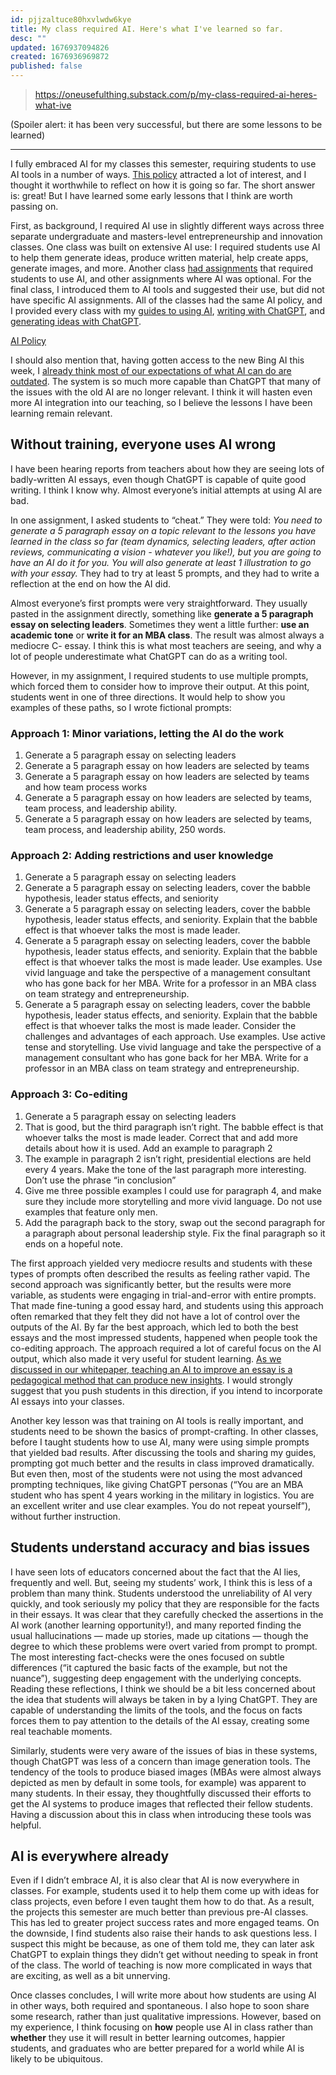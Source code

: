 ```yaml
---
id: pjjzaltuce80hxvlwdw6kye
title: My class required AI. Here's what I've learned so far.
desc: ""
updated: 1676937094826
created: 1676936969872
published: false
---
```


> https://oneusefulthing.substack.com/p/my-class-required-ai-heres-what-ive

(Spoiler alert: it has been very successful, but there are some lessons to be learned)

---

I fully embraced AI for my classes this semester, requiring students to use AI tools in a number of ways. [This policy](https://oneusefulthing.substack.com/p/all-my-classes-suddenly-became-ai) attracted a lot of interest, and I thought it worthwhile to reflect on how it is going so far. The short answer is: great! But I have learned some early lessons that I think are worth passing on.

First, as background, I required AI use in slightly different ways across three separate undergraduate and masters-level entrepreneurship and innovation classes. One class was built on extensive AI use: I required students use AI to help them generate ideas, produce written material, help create apps, generate images, and more. Another class [had assignments](https://oneusefulthing.substack.com/p/how-to-use-ai-to-teach-some-of-the) that required students to use AI, and other assignments where AI was optional. For the final class, I introduced them to AI tools and suggested their use, but did not have specific AI assignments. All of the classes had the same AI policy, and I provided every class with my [guides to using AI](https://oneusefulthing.substack.com/p/the-practical-guide-to-using-ai-to), [writing with ChatGPT](https://oneusefulthing.substack.com/p/how-to-use-chatgpt-to-boost-your), and [generating ideas with ChatGPT](https://oneusefulthing.substack.com/p/a-prosthesis-for-imagination-using).

[AI Policy](https://substackcdn.com/image/fetch/w_1456,c_limit,f_auto,q_auto:good,fl_progressive:steep/https%3A%2F%2Fsubstack-post-media.s3.amazonaws.com%2Fpublic%2Fimages%2F4af23b2c-9264-4469-80bc-d2795f908c6f_1001x644.png)

I should also mention that, having gotten access to the new Bing AI this week, I [already think most of our expectations of what AI can do are outdated](https://oneusefulthing.substack.com/p/i-hope-you-werent-getting-too-comfortable). The system is so much more capable than ChatGPT that many of the issues with the old AI are no longer relevant. I think it will hasten even more AI integration into our teaching, so I believe the lessons I have been learning remain relevant.

## Without training, everyone uses AI wrong

I have been hearing reports from teachers about how they are seeing lots of badly-written AI essays, even though ChatGPT is capable of quite good writing. I think I know why. Almost everyone’s initial attempts at using AI are bad.

In one assignment, I asked students to “cheat.” They were told: _You need to generate a 5 paragraph essay on a topic relevant to the lessons you have learned in the class so far (team dynamics, selecting leaders, after action reviews, communicating a vision - whatever you like!), but you are going to have an AI do it for you. You will also generate at least 1 illustration to go with your essay._ They had to try at least 5 prompts, and they had to write a reflection at the end on how the AI did.

Almost everyone’s first prompts were very straightforward. They usually pasted in the assignment directly, something like **generate a 5 paragraph essay on selecting leaders**. Sometimes they went a little further: **use an academic tone** or **write it for an MBA class**. The result was almost always a mediocre C- essay. I think this is what most teachers are seeing, and why a lot of people underestimate what ChatGPT can do as a writing tool.

However, in my assignment, I required students to use multiple prompts, which forced them to consider how to improve their output. At this point, students went in one of three directions. It would help to show you examples of these paths, so I wrote fictional prompts:

### Approach 1: Minor variations, letting the AI do the work

1. Generate a 5 paragraph essay on selecting leaders
2. Generate a 5 paragraph essay on how leaders are selected by teams
3. Generate a 5 paragraph essay on how leaders are selected by teams and how team process works
4. Generate a 5 paragraph essay on how leaders are selected by teams, team process, and leadership ability.
5. Generate a 5 paragraph essay on how leaders are selected by teams, team process, and leadership ability, 250 words.

### Approach 2: Adding restrictions and user knowledge

1. Generate a 5 paragraph essay on selecting leaders
2. Generate a 5 paragraph essay on selecting leaders, cover the babble hypothesis, leader status effects, and seniority
3. Generate a 5 paragraph essay on selecting leaders, cover the babble hypothesis, leader status effects, and seniority. Explain that the babble effect is that whoever talks the most is made leader.
4. Generate a 5 paragraph essay on selecting leaders, cover the babble hypothesis, leader status effects, and seniority. Explain that the babble effect is that whoever talks the most is made leader. Use examples. Use vivid language and take the perspective of a management consultant who has gone back for her MBA. Write for a professor in an MBA class on team strategy and entrepreneurship.
5. Generate a 5 paragraph essay on selecting leaders, cover the babble hypothesis, leader status effects, and seniority. Explain that the babble effect is that whoever talks the most is made leader. Consider the challenges and advantages of each approach. Use examples. Use active tense and storytelling. Use vivid language and take the perspective of a management consultant who has gone back for her MBA. Write for a professor in an MBA class on team strategy and entrepreneurship.

### Approach 3: Co-editing

1. Generate a 5 paragraph essay on selecting leaders
2. That is good, but the third paragraph isn’t right. The babble effect is that whoever talks the most is made leader. Correct that and add more details about how it is used. Add an example to paragraph 2
3. The example in paragraph 2 isn’t right, presidential elections are held every 4 years. Make the tone of the last paragraph more interesting. Don’t use the phrase “in conclusion”
4. Give me three possible examples I could use for paragraph 4, and make sure they include more storytelling and more vivid language. Do not use examples that feature only men.
5. Add the paragraph back to the story, swap out the second paragraph for a paragraph about personal leadership style. Fix the final paragraph so it ends on a hopeful note.

The first approach yielded very mediocre results and students with these types of prompts often described the results as feeling rather vapid. The second approach was significantly better, but the results were more variable, as students were engaging in trial-and-error with entire prompts. That made fine-tuning a good essay hard, and students using this approach often remarked that they felt they did not have a lot of control over the outputs of the AI. By far the best approach, which led to both the best essays and the most impressed students, happened when people took the co-editing approach. The approach required a lot of careful focus on the AI output, which also made it very useful for student learning. [As we discussed in our whitepaper, teaching an AI to improve an essay is a pedagogical method that can produce new insights](https://papers.ssrn.com/sol3/papers.cfm?abstract_id=4300783). I would strongly suggest that you push students in this direction, if you intend to incorporate AI essays into your classes.

Another key lesson was that training on AI tools is really important, and students need to be shown the basics of prompt-crafting. In other classes, before I taught students how to use AI, many were using simple prompts that yielded bad results. After discussing the tools and sharing my guides, prompting got much better and the results in class improved dramatically. But even then, most of the students were not using the most advanced prompting techniques, like giving ChatGPT personas (“You are an MBA student who has spent 4 years working in the military in logistics. You are an excellent writer and use clear examples. You do not repeat yourself”), without further instruction.

## Students understand accuracy and bias issues

I have seen lots of educators concerned about the fact that the AI lies, frequently and well. But, seeing my students’ work, I think this is less of a problem than many think. Students understood the unreliability of AI very quickly, and took seriously my policy that they are responsible for the facts in their essays. It was clear that they carefully checked the assertions in the AI work (another learning opportunity!), and many reported finding the usual hallucinations — made up stories, made up citations — though the degree to which these problems were overt varied from prompt to prompt. The most interesting fact-checks were the ones focused on subtle differences (“it captured the basic facts of the example, but not the nuance”), suggesting deep engagement with the underlying concepts. Reading these reflections, I think we should be a bit less concerned about the idea that students will always be taken in by a lying ChatGPT. They are capable of understanding the limits of the tools, and the focus on facts forces them to pay attention to the details of the AI essay, creating some real teachable moments.

Similarly, students were very aware of the issues of bias in these systems, though ChatGPT was less of a concern than image generation tools. The tendency of the tools to produce biased images (MBAs were almost always depicted as men by default in some tools, for example) was apparent to many students. In their essay, they thoughtfully discussed their efforts to get the AI systems to produce images that reflected their fellow students. Having a discussion about this in class when introducing these tools was helpful.

## AI is everywhere already

Even if I didn’t embrace AI, it is also clear that AI is now everywhere in classes. For example, students used it to help them come up with ideas for class projects, even before I even taught them how to do that. As a result, the projects this semester are much better than previous pre-AI classes. This has led to greater project success rates and more engaged teams. On the downside, I find students also raise their hands to ask questions less. I suspect this might be because, as one of them told me, they can later ask ChatGPT to explain things they didn’t get without needing to speak in front of the class. The world of teaching is now more complicated in ways that are exciting, as well as a bit unnerving.

Once classes concludes, I will write more about how students are using AI in other ways, both required and spontaneous. I also hope to soon share some research, rather than just qualitative impressions. However, based on my experience, I think focusing on **how** people use AI in class rather than **whether** they use it will result in better learning outcomes, happier students, and graduates who are better prepared for a world while AI is likely to be ubiquitous.
